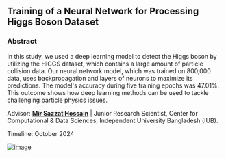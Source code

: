 ## Training of a Neural Network for Processing Higgs Boson Dataset 

### Abstract 
In this study, we used a deep learning model to detect the Higgs boson by utilizing the HIGGS dataset, which contains a large amount of particle collision data. Our neural network model, which was trained on 800,000 data, uses backpropagation and layers of neurons to maximize its predictions. The model's accuracy during five training epochs was 47.01%. This outcome shows how deep learning methods can be used to tackle challenging particle physics issues. 

Advisor: [**Mir Sazzat Hossain**](https://www.mirsazzathossain.me/) | Junior Research Scientist, Center for Computational & Data Sciences, Independent University Bangladesh (IUB).

Timeline: October 2024

[![image](https://github.com/user-attachments/assets/66a65f19-4437-401a-a1a4-fc5bc505343c)](https://github.com/mdfardinxyz/Deep-Learning-Higgs-Boson-Dataset-/blob/main/LaTeX%20Report.pdf)
